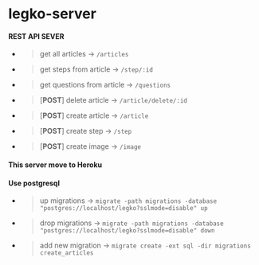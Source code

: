 # legko-server
#### **REST API SEVER**
- > get all articles ->
`/articles`
- > get steps from article ->
`/step/:id`
- > get questions from article ->
`/questions`
- > [**POST**] delete article ->
`/article/delete/:id`
- > [**POST**] create article ->
`/article`
- > [**POST**] create step ->
`/step`
- > [**POST**] create image ->
`/image`

#### This server move to Heroku

#### Use postgresql 
- > up migrations ->
`migrate -path migrations -database "postgres://localhost/legko?sslmode=disable" up`
- > drop migrations ->
`migrate -path migrations -database "postgres://localhost/legko?sslmode=disable" down`
- > add new migration ->
`migrate create -ext sql -dir migrations create_articles`